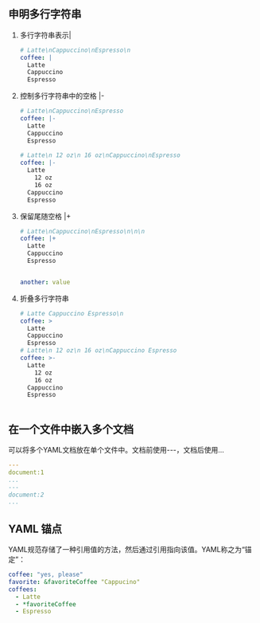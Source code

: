 ## 申明多行字符串

1. 多行字符串表示|

   ```yaml
   # Latte\nCappuccino\nEspresso\n
   coffee: |
     Latte
     Cappuccino
     Espresso  
   ```

2. 控制多行字符串中的空格 |-

   ```yaml
   # Latte\nCappuccino\nEspresso
   coffee: |-
     Latte
     Cappuccino
     Espresso 
     
   # Latte\n 12 oz\n 16 oz\nCappuccino\nEspresso
   coffee: |-
     Latte
       12 oz
       16 oz
     Cappuccino
     Espresso  
   ```

3. 保留尾随空格 |+

   ```yaml
   # Latte\nCappuccino\nEspresso\n\n\n
   coffee: |+
     Latte
     Cappuccino
     Espresso  
   
   
   another: value
   ```

4. 折叠多行字符串

   ```yaml
   # Latte Cappuccino Espresso\n
   coffee: >
     Latte
     Cappuccino
     Espresso  
   # Latte\n 12 oz\n 16 oz\nCappuccino Espresso
   coffee: >-
     Latte
       12 oz
       16 oz
     Cappuccino
     Espresso 
     
   ```

## 在一个文件中嵌入多个文档

可以将多个YAML文档放在单个文件中。文档前使用---，文档后使用...

```yaml
---
document:1
...
---
document:2
...
```

## YAML 锚点

YAML规范存储了一种引用值的方法，然后通过引用指向该值。YAML称之为“锚定”：

```yaml
coffee: "yes, please"
favorite: &favoriteCoffee "Cappucino"
coffees:
  - Latte
  - *favoriteCoffee
  - Espresso
```

